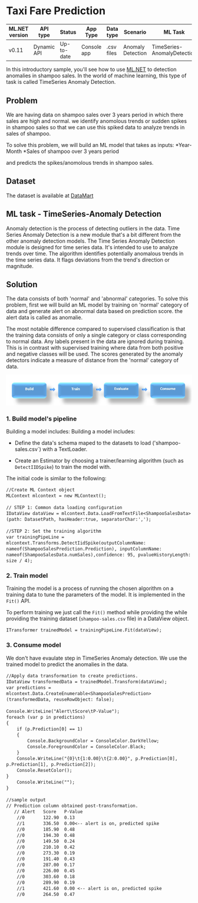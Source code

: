 # Taxi Fare Prediction

| ML.NET version | API type          | Status                        | App Type    | Data type | Scenario            | ML Task                   | Algorithms                  |
|----------------|-------------------|-------------------------------|-------------|-----------|---------------------|---------------------------|-----------------------------|
| v0.11           | Dynamic API | Up-to-date | Console app | .csv files | Anomaly Detection | TimeSeries-AnomalyDetection | IID Spike Detection |

In this introductory sample, you'll see how to use [ML.NET](https://www.microsoft.com/net/learn/apps/machine-learning-and-ai/ml-dotnet) to detection anomalies in shampoo sales. In the world of machine learning, this type of task is called TimeSeries Anomaly Detection.

## Problem
We are having data on shampoo sales over 3 years period in which there sales are high and normal. we identify anomolous trends or sudden spikes in shampoo sales so that we can use this spiked data to analyze trends in sales of shampoo. 

To solve this problem, we will build an ML model that takes as inputs: 
*Year-Month
*Sales of shampoo over 3 years period

and predicts the spikes/anomolous trends in shampoo sales.

## Dataset
The dataset is available at [DataMart](https://datamarket.com/data/set/22r0/sales-of-shampoo-over-a-three-year-period#!ds=22r0&display=line)

## ML task - TimeSeries-Anomaly Detection
Anomaly detection is the process of detecting outliers in the data. Time Series Anomaly Detection is a new module that's a bit different from the other anomaly detection models. The Time Series Anomaly Detection module is designed for time series data. It's intended to use to analyze trends over time. The algorithm identifies potentially anomalous trends in the time series data. It flags deviations from the trend's direction or magnitude.

## Solution
The data consists of both 'normal' and 'abnormal' categories. To solve this problem, first we will build an ML model by training on 'normal' category of data and generate alert on abnormal data based on prediction score. the alert data is called as anomalie.

The most notable difference compared to supervised classification is that the training data consists of only a single category or class corresponding to normal data. Any labels present in the data are ignored during training. This is in contrast with supervised training where data from both positive and negative classes will be used. The scores generated by the anomaly detectors indicate a measure of distance from the 'normal' category of data. 

![Build -> Train ->  Consume](../shared_content/modelpipeline.png)

### 1. Build model's pipeline

Building a model includes: Building a model includes: 

* Define the data's schema maped to the datasets to load ('shampoo-sales.csv`) with a TextLoader.

* Create an Estimator by choosing a trainer/learning algorithm (such as `DetectIIDSpike`) to train the model with. 

The initial code is similar to the following:


```CSharp
//Create ML Context object
MLContext mlcontext = new MLContext();

// STEP 1: Common data loading configuration
IDataView dataView = mlcontext.Data.LoadFromTextFile<ShampooSalesData>(path: DatasetPath, hasHeader:true, separatorChar:',');

//STEP 2: Set the training algorithm    
var trainingPipeLine = mlcontext.Transforms.DetectIidSpike(outputColumnName: nameof(ShampooSalesPrediction.Prediction), inputColumnName: nameof(ShampooSalesData.numSales),confidence: 95, pvalueHistoryLength: size / 4);
```

### 2. Train model
Training the model is a process of running the chosen algorithm on a training data to tune the parameters of the model. It is implemented in the `Fit()` API.

 To perform training we just call the `Fit()` method while providing the while providing the training dataset (`shampoo-sales.csv` file) in a DataView object.
```CSharp
ITransformer trainedModel = trainingPipeLine.Fit(dataView);
```

### 3. Consume model
We don't have evaulate step in TimeSeries Anomaly detection. We use the trained model to predict the anomalies in the data.  

```CSharp
//Apply data transformation to create predictions.
IDataView transformedData = trainedModel.Transform(dataView);
var predictions = mlcontext.Data.CreateEnumerable<ShampooSalesPrediction>(transformedData, reuseRowObject: false);
          
Console.WriteLine("Alert\tScore\tP-Value");
foreach (var p in predictions)
{
    if (p.Prediction[0] == 1)
    {
        Console.BackgroundColor = ConsoleColor.DarkYellow;
        Console.ForegroundColor = ConsoleColor.Black;
    }
    Console.WriteLine("{0}\t{1:0.00}\t{2:0.00}", p.Prediction[0], p.Prediction[1], p.Prediction[2]);
    Console.ResetColor();
}
    Console.WriteLine("");
}

//sample output
// Prediction column obtained post-transformation.
   // Alert   Score   P-Value   
    //0       122.90  0.13
    //1       336.50  0.00<-- alert is on, predicted spike
    //0       185.90  0.48
    //0       194.30  0.48
    //0       149.50  0.24
    //0       210.10  0.42
    //0       273.30  0.19
    //0       191.40  0.43
    //0       287.00  0.17
    //0       226.00  0.45
    //0       303.60  0.18
    //0       289.90  0.19
    //1       421.60  0.00 <-- alert is on, predicted spike
    //0       264.50  0.47
```


